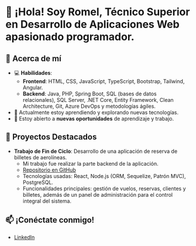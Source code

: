 
# 👋 ¡Hola! Soy Romel, Técnico Superior en Desarrollo de Aplicaciones Web apasionado programador.

## 🚀 Acerca de mí
- 💻 **Habilidades**:
    - **Frontend**: HTML, CSS, JavaScript, TypeScript, Bootstrap, Tailwind, Angular.
    - **Backend**: Java, PHP, Spring Boot,  SQL (bases de datos relacionales), SQL Server, .NET Core, Entity Framework, Clean Architecture, Git, Azure DevOps y metodologías ágiles.
- 🌱 Actualmente estoy aprendiendo y explorando nuevas tecnologías.
- 👥 Estoy abierto a **nuevas oportunidades** de aprendizaje y trabajo.

## 🔧 Proyectos Destacados 

- **Trabajo de Fin de Ciclo**: Desarrollo de una aplicación de reserva de billetes de aerolíneas.  
  - Mi trabajo fue realizar la parte backend de la aplicación.  
  - [Repositorio en GitHub](https://github.com/romga24/NodeJS_MVC_PostgreSQL.git)  
  - Tecnologías usadas: React, Node.js (ORM, Sequelize, Patrón MVC), PostgreSQL.  
  - Funcionalidades principales: gestión de vuelos, reservas, clientes y billetes, además de un panel de administración para el control integral del sistema.



## 📫 ¡Conéctate conmigo!
- [LinkedIn](https://www.linkedin.com/in/romel-romero-garc%C3%ADa-228144298/)






